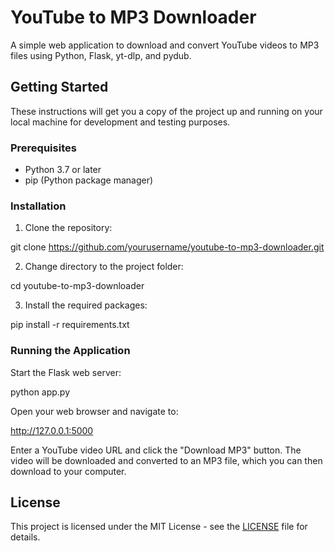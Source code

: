 # YouTube to MP3 Downloader

A simple web application to download and convert YouTube videos to MP3 files using Python, Flask, yt-dlp, and pydub.

## Getting Started

These instructions will get you a copy of the project up and running on your local machine for development and testing purposes.

### Prerequisites

- Python 3.7 or later
- pip (Python package manager)

### Installation

1. Clone the repository:

git clone https://github.com/yourusername/youtube-to-mp3-downloader.git


2. Change directory to the project folder:

cd youtube-to-mp3-downloader


3. Install the required packages:

pip install -r requirements.txt


### Running the Application

Start the Flask web server:

python app.py


Open your web browser and navigate to:

http://127.0.0.1:5000


Enter a YouTube video URL and click the "Download MP3" button. The video will be downloaded and converted to an MP3 file, which you can then download to your computer.

## License

This project is licensed under the MIT License - see the [LICENSE](LICENSE) file for details.

